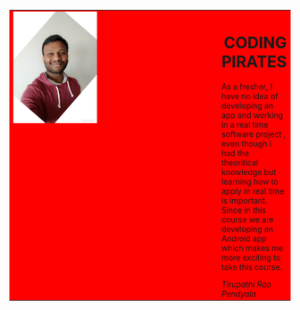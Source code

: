 <html>
<body>
<table width="40%" cellpadding="2" cellspacing="0" >
 <tr bgcolor="red">
 <td width="400" valign="top"><img src="Tirupathi.jpg" width="150"
height="200"></td>
 <td valign="top"><h1 align="right">CODING PIRATES</h1>
 <p>As a fresher, I have no idea of developing an app and working in a real time software project , even though
i had the theoritical knowledge but learning how to apply in real time is important. Since in this course
we are developing an Android app which makes me more exciting to take this course. </p>
 <cite>Tirupathi Rao Pendyala </cite> </blockquote>
 </tr></td>
 </html>
